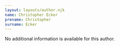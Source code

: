```yaml
---
layout: layouts/author.njk
name: Christopher Ecker
prename: Christopher
surname: Ecker
---
```

No additional information is available for this author.
